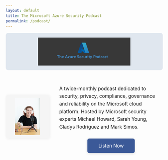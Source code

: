 ```yaml
---
layout: default
title: The Microsoft Azure Security Podcast
permalink: /podcast/
---
```


<!-- Banner with podcast logo -->
<div style="width:100%;height:120px;background:#e0e7ef;display:flex;align-items:center;justify-content:center;margin-bottom:32px;border-radius:8px;">
  <img src="/assets/img/podcast-logo.jpg" alt="Podcast Logo Banner" style="max-height:90px;max-width:95%;object-fit:contain;" />
</div>

<div style="display:flex;align-items:center;gap:32px;flex-wrap:wrap;">
  <!-- Podcast image -->
  <div style="flex:0 0 140px;display:flex;align-items:center;justify-content:center;height:140px;background:#f5f5f5;border-radius:8px;box-shadow:2px 2px 8px #eee;">
    <img src="/assets/img/sarah-podcast.jpeg" alt="Sarah Young Podcast" style="max-height:120px;max-width:120px;object-fit:contain;" />
  </div>
  <div style="flex:1;min-width:220px;">
    <p style="font-size:1.1em;line-height:1.6;">A twice-monthly podcast dedicated to security, privacy, compliance, governance and reliability on the Microsoft cloud platform. Hosted by Microsoft security experts Michael Howard, Sarah Young, Gladys Rodriguez and Mark Simos.</p>
    <div style="display:flex;justify-content:center;margin-top:24px;">
      <a href="https://aka.ms/azsecpod" target="_blank" rel="noopener" style="background:#3b5998;color:#fff;padding:14px 36px;border-radius:6px;font-size:1.1em;text-decoration:none;box-shadow:0 2px 8px #e0e0e0;transition:background 0.2s;">Listen Now</a>
    </div>
  </div>
</div>